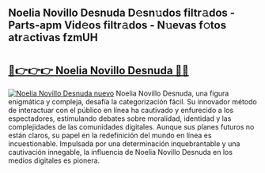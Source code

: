 ## Noelia Novillo Desnuda D𝚎sn𝚞dos filtr𝚊dos - Parts-apm Vid𝚎os filtr𝚊dos - N𝚞evas f𝚘tos atr𝚊ctivas fzmUH

# <h2><a href="http://mb1i2o7.tromn.icu/?c=Noelia+Novillo+Desnuda">🔗👉👉👉 Noelia Novillo Desnuda 🔗🔗</a></h2>

[![Noelia Novillo Desnuda nuevo](https://i.imgur.com/pEAQMta.gif)](http://mb1i2o7.tromn.icu/?c=Noelia+Novillo+Desnuda)
Noelia Novillo Desnuda, una figura enigmática y compleja, desafía la categorización fácil. Su innovador método de interactuar con el público en línea ha cautivado y enfurecido a los espectadores, estimulando debates sobre moralidad, identidad y las complejidades de las comunidades digitales. Aunque sus planes futuros no están claros, su papel en la redefinición del mundo en línea es incuestionable. Impulsada por una determinación inquebrantable y una cautivación innegable, la influencia de Noelia Novillo Desnuda en los medios digitales es pionera.
